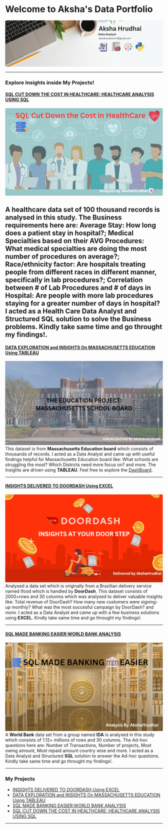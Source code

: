 # Welcome to Aksha's Data Portfolio
<img src="images/LinkedIn Banner.png"/>

---

### Explore Insights inside My Projects!

#### [SQL CUT DOWN THE COST IN HEALTHCARE: HEALTHCARE ANALYSIS USING SQL](https://www.linkedin.com/pulse/sql-cut-down-cost-healthcare-analysis-using-aksha-hrudhai-k-3y2ge%3FtrackingId=OCIlJfPxSGODYGOYsm9J0A%253D%253D/?trackingId=OCIlJfPxSGODYGOYsm9J0A%3D%3D)
[<img src="images/Healthcare project LinekdIn pic.png"/>](https://www.linkedin.com/pulse/sql-cut-down-cost-healthcare-analysis-using-aksha-hrudhai-k-3y2ge%3FtrackingId=OCIlJfPxSGODYGOYsm9J0A%253D%253D/?trackingId=OCIlJfPxSGODYGOYsm9J0A%3D%3D)

A **healthcare data** set of 100 thousand records is analysed in this study. The Business requirements here are: **Average Stay:** How long does a patient stay in hospital?; **Medical Specialties based on their AVG Procedures:** What medical specialties are doing the most number of procedures on average?; **Race/ethnicity factor:** Are hospitals treating people from different races in different manner, specifically in lab procedures?; **Correlation between # of Lab Procedures and # of days in Hospital:** Are people with more lab procedures staying for a greater number of days in hospital? I acted as a Health Care Data Analyst and Structured **SQL** solution to solve the Business problems. Kindly take same time and go throught my findings!. 
---
#### [DATA EXPLORATION and INSIGHTS On MASSACHUSETTS EDUCATION Using TABLEAU](https://www.linkedin.com/posts/aksha-hrudhai_data-exploration-and-insights-on-massachusetts-activity-7133103528624967682-WdaR?utm_source=share&utm_medium=member_desktop)
[<img src="images/Massachusetts image.png"/>](https://www.linkedin.com/posts/aksha-hrudhai_data-exploration-and-insights-on-massachusetts-activity-7133103528624967682-WdaR?utm_source=share&utm_medium=member_desktop)
This dataset is from **Massachusetts Education board** which consists of thousands of records. I acted as a Data Analyst and came up with useful findings helpful for Massachusetts Education board like: What schools are struggling the most? Which Districts need more focus on? and more. The Insights are driven using **TABLEAU**. Feel free to explore the [DashBoard](https://lnkd.in/eKDt8e_6). 

---
#### [INSIGHTS DELIVERED TO DOORDASH Using EXCEL](https://www.linkedin.com/pulse/delivering-insights-doordash-using-excel-akshahrudhai-k-m8dye%3FtrackingId=W7J0e9NrSGiaHbNOnyFWng%253D%253D/?trackingId=W7J0e9NrSGiaHbNOnyFWng%3D%3D)
[<img src="images/DD LinkedIn Picture.png"/>](https://www.linkedin.com/pulse/delivering-insights-doordash-using-excel-akshahrudhai-k-m8dye%3FtrackingId=W7J0e9NrSGiaHbNOnyFWng%253D%253D/?trackingId=W7J0e9NrSGiaHbNOnyFWng%3D%3D)
Analysed a data set which is originally from a Brazilian delivery service named ifood which is handled by **DoorDash**. This dataset consists of 2000+rows and 30 columns which was analysed to deliver valuable insights like: Total revenue of DoorDash? How many new customers were signing-up monthly? What was the most succesful campaign by DoorDash? and more. I acted as a Data Analyst and came up with a few business solutions using **EXCEL**. Kindly take same time and go throught my findings!. 

---
#### [SQL MADE BANKING EASIER:WORLD BANK ANALYSIS](https://www.linkedin.com/pulse/sql-made-banking-easier-world-bank-analysis-using-aksha-hrudhai-k-4unle%3FtrackingId=zL1c5Vn%252BQ7u1I5Br99%252BT3w%253D%253D/?trackingId=zL1c5Vn%2BQ7u1I5Br99%2BT3w%3D%3D)
[<img src="images/BANKING SQL Project LinkedIn .png"/>](https://www.linkedin.com/pulse/sql-made-banking-easier-world-bank-analysis-using-aksha-hrudhai-k-4unle%3FtrackingId=zL1c5Vn%252BQ7u1I5Br99%252BT3w%253D%253D/?trackingId=zL1c5Vn%2BQ7u1I5Br99%2BT3w%3D%3D)
A **World Bank** data set from a group named **IDA** is analysed in this study which consists of 1.12+ millions of rows and 30 columns. The Ad-hoc questions here are: Number of Transactions, Number of projects, Most owing amount, Most repaid amount country wise and more. I acted as a Data Analyst and Structured **SQL** solution to answer the Ad-hoc questions. Kindly take same time and go throught my findings!. 

---

### My Projects

- [INSIGHTS DELIVERED TO DOORDASH Using EXCEL](https://www.linkedin.com/pulse/delivering-insights-doordash-using-excel-akshahrudhai-k-m8dye%3FtrackingId=W7J0e9NrSGiaHbNOnyFWng%253D%253D/?trackingId=W7J0e9NrSGiaHbNOnyFWng%3D%3D)
- [DATA EXPLORATION and INSIGHTS On MASSACHUSETTS EDUCATION Using TABLEAU](https://www.linkedin.com/posts/aksha-hrudhai_data-exploration-and-insights-on-massachusetts-activity-7133103528624967682-WdaR?utm_source=share&utm_medium=member_desktop)
- [SQL MADE BANKING EASIER:WORLD BANK ANALYSIS](https://www.linkedin.com/pulse/sql-made-banking-easier-world-bank-analysis-using-aksha-hrudhai-k-4unle%3FtrackingId=zL1c5Vn%252BQ7u1I5Br99%252BT3w%253D%253D/?trackingId=zL1c5Vn%2BQ7u1I5Br99%2BT3w%3D%3D)
- [SQL CUT DOWN THE COST IN HEALTHCARE: HEALTHCARE ANALYSIS USING SQL](https://www.linkedin.com/pulse/sql-cut-down-cost-healthcare-analysis-using-aksha-hrudhai-k-3y2ge%3FtrackingId=OCIlJfPxSGODYGOYsm9J0A%253D%253D/?trackingId=OCIlJfPxSGODYGOYsm9J0A%3D%3D)

---




